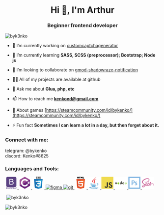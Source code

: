 <h1 align="center">Hi 👋, I'm Arthur</h1>
<h3 align="center">Beginner frontend developer</h3>


<p align="left"> <img src="https://komarev.com/ghpvc/?username=byk3nko&label=Profile%20views&color=0e75b6&style=flat" alt="byk3nko" /> </p>


- 🔭 I’m currently working on [customcaptchagenerator](https://github.com/byk3nko/customcaptchagenerator)

- 🌱 I’m currently learning **SASS, SCSS (preprocessor); Bootstrap; Node js**

- 👯 I’m looking to collaborate on [gmod-shadowraze-notification](https://github.com/byk3nko/gmod-shadowraze-notification)

- 👨‍💻 All of my projects are available at github

- 💬 Ask me about **Glua, php, etc**

- 📫 How to reach me **kenkoed@gmail.com**

- 📄 About games [https://steamcommunity.com/id/bykenko/](https://steamcommunity.com/id/bykenko/)

- ⚡ Fun fact **Sometimes I can learn a lot in a day, but then forget about it.**

<h3 align="left">Connect with me:</h3>
<p align="left">
telegram: @bykenko<br/>
discord: Kenko#8625
</p>

<h3 align="left">Languages and Tools:</h3>
<p align="left"> <a href="https://getbootstrap.com" target="_blank"> <img src="https://raw.githubusercontent.com/devicons/devicon/master/icons/bootstrap/bootstrap-plain-wordmark.svg" alt="bootstrap" width="40" height="40"/> </a> <a href="https://www.w3schools.com/cs/" target="_blank"> <img src="https://raw.githubusercontent.com/devicons/devicon/master/icons/csharp/csharp-original.svg" alt="csharp" width="40" height="40"/> </a> <a href="https://www.w3schools.com/css/" target="_blank"> <img src="https://raw.githubusercontent.com/devicons/devicon/master/icons/css3/css3-original-wordmark.svg" alt="css3" width="40" height="40"/> </a> <a href="https://www.figma.com/" target="_blank"> <img src="https://www.vectorlogo.zone/logos/figma/figma-icon.svg" alt="figma" width="40" height="40"/> </a> <a href="https://git-scm.com/" target="_blank"> <img src="https://www.vectorlogo.zone/logos/git-scm/git-scm-icon.svg" alt="git" width="40" height="40"/> </a> <a href="https://www.w3.org/html/" target="_blank"> <img src="https://raw.githubusercontent.com/devicons/devicon/master/icons/html5/html5-original-wordmark.svg" alt="html5" width="40" height="40"/> </a> <a href="https://www.java.com" target="_blank"> <img src="https://raw.githubusercontent.com/devicons/devicon/master/icons/java/java-original.svg" alt="java" width="40" height="40"/> </a> <a href="https://developer.mozilla.org/en-US/docs/Web/JavaScript" target="_blank"> <img src="https://raw.githubusercontent.com/devicons/devicon/master/icons/javascript/javascript-original.svg" alt="javascript" width="40" height="40"/> </a> <a href="https://nodejs.org" target="_blank"> <img src="https://raw.githubusercontent.com/devicons/devicon/master/icons/nodejs/nodejs-original-wordmark.svg" alt="nodejs" width="40" height="40"/> </a> <a href="https://www.photoshop.com/en" target="_blank"> <img src="https://raw.githubusercontent.com/devicons/devicon/master/icons/photoshop/photoshop-line.svg" alt="photoshop" width="40" height="40"/> </a> <a href="https://sass-lang.com" target="_blank"> <img src="https://raw.githubusercontent.com/devicons/devicon/master/icons/sass/sass-original.svg" alt="sass" width="40" height="40"/> </a> </p>

<p>&nbsp;<img align="center" src="https://github-readme-stats.vercel.app/api?username=byk3nko&show_icons=true&theme=dark&locale=en" alt="byk3nko" /></p>

<p><img align="center" src="https://github-readme-streak-stats.herokuapp.com/?user=byk3nko&" alt="byk3nko" /></p>

